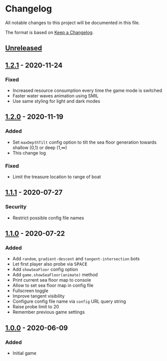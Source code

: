 # Changelog

All notable changes to this project will be documented in this file.

The format is based on [Keep a Changelog](https://keepachangelog.com/en/1.0.0/).

## [Unreleased]

## [1.2.1] - 2020-11-24

### Fixed

- Increased resource consumption every time the game mode is switched
- Faster water waves animation using SMIL
- Use same styling for light and dark modes

## [1.2.0] - 2020-11-19

### Added

- Set `maxDepthTilt` config option to tilt the sea floor generation towards shallow [0,1) or deep (1,∞) 
- This change log

### Fixed

- Limit the treasure location to range of boat

## [1.1.1] - 2020-07-27

### Security

- Restrict possible config file names

## [1.1.0] - 2020-07-22

### Added

- Add `random`, `gradient-descent` and `tangent-intersection` bots 
- Let first player also probe via <kbd>SPACE</kbd>
- Add `showSeaFloor` config option
- Add `game.showSeaFloor(animate)` method
- Print current sea floor map to console
- Allow to set sea floor map in config file
- Fullscreen toggle
- Improve tangent visibility
- Configure config file name via `config` URL query string
- Raise probe limit to 20
- Remember previous game settings

## [1.0.0] - 2020-06-09

### Added

- Initial game

[unreleased]: https://github.com/IMAGINARY/gradient-descent/compare/v1.2.1...HEAD
[1.2.1]: https://github.com/IMAGINARY/gradient-descent/compare/v1.2.1...v1.2.0
[1.2.0]: https://github.com/IMAGINARY/gradient-descent/compare/v1.2.0...v1.1.1
[1.1.1]: https://github.com/IMAGINARY/gradient-descent/compare/v1.1.1...v1.1.0
[1.1.0]: https://github.com/IMAGINARY/gradient-descent/compare/v1.1.0...v1.0.0
[1.0.0]: https://github.com/IMAGINARY/gradient-descent/tree/v1.0.0
